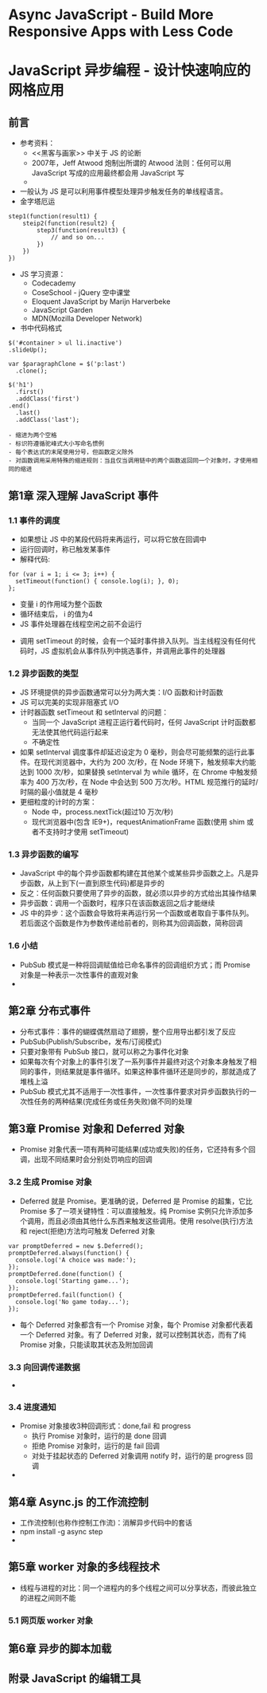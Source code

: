 Async JavaScript - Build More Responsive Apps with Less Code
=====
JavaScript 异步编程 - 设计快速响应的网格应用
=====

## 前言
* 参考资料：
    - <<黑客与画家>> 中关于 JS 的论断
    - 2007年，Jeff Atwood 炮制出所谓的 Atwood 法则：任何可以用 JavaScript 写成的应用最终都会用 JavaScript 写
    - 
* 一般认为 JS 是可以利用事件模型处理异步触发任务的单线程语言。
* 金字塔厄运
```JS
step1(function(result1) {
    steip2(function(result2) {
        step3(function(result3) {
            // and so on...
        })
    })
})
```

* JS 学习资源：
    - Codecademy
    - CoseSchool - jQuery 空中课堂
    - Eloquent JavaScript by Marijn Harverbeke
    - JavaScript Garden
    - MDN(Mozilla Developer Network)
* 书中代码格式
```
$('#container > ul li.inactive')
.slideUp();

var $paragraphClone = $('p:last')
  .clone();

$('h1')
  .first()
  .addClass('first')
.end()
  .last()
  .addClass('last');
```

    - 缩进为两个空格
    - 标识符遵循驼峰式大小写命名惯例
    - 每个表达式的末尾使用分号，但函数定义除外
    - 对函数调用采用特殊的缩进规则：当且仅当调用链中的两个函数返回同一个对象时，才使用相同的缩进


## 第1章 深入理解 JavaScript 事件
### 1.1 事件的调度
* 如果想让 JS 中的某段代码将来再运行，可以将它放在回调中
* 运行回调时，称已触发某事件
* 解释代码:
```
for (var i = 1; i <= 3; i++) {
  setTimeout(function() { console.log(i); }, 0);
};
```

  - 变量 i 的作用域为整个函数
  - 循环结束后， i 的值为4
  - JS 事件处理器在线程空闲之前不会运行
* 调用 setTimeout 的时候，会有一个延时事件排入队列。当主线程没有任何代码时，JS 虚拟机会从事件队列中挑选事件，并调用此事件的处理器

### 1.2 异步函数的类型
* JS 环境提供的异步函数通常可以分为两大类：I/O 函数和计时函数
* JS 可以完美的实现非阻塞式 I/O
* 计时器函数 setTimeout 和 setInterval 的问题：
    - 当同一个 JavaScript 进程正运行着代码时，任何 JavaScript 计时函数都无法使其他代码运行起来
    - 不确定性
* 如果 setInterval 调度事件却延迟设定为 0 毫秒，则会尽可能频繁的运行此事件。在现代浏览器中，大约为 200 次/秒，在 Node 环境下，触发频率大约能达到 1000 次/秒，如果替换 setInterval 为 while 循环，在 Chrome 中触发频率为 400 万次/秒，在 Node 中会达到 500 万次/秒。HTML 规范推行的延时/时隔的最小值就是 4 毫秒
* 更细粒度的计时的方案：
  - Node 中，process.nextTick(超过10 万次/秒)
  - 现代浏览器中(包含 IE9+)，requestAnimationFrame 函数(使用 shim 或者不支持时才使用 setTimeout)
### 1.3 异步函数的编写
* JavaScript 中的每个异步函数都构建在其他某个或某些异步函数之上。凡是异步函数，从上到下(一直到原生代码)都是异步的
* 反之：任何函数只要使用了异步的函数，就必须以异步的方式给出其操作结果
* 异步函数：调用一个函数时，程序只在该函数返回之后才能继续
* JS 中的异步：这个函数会导致将来再运行另一个函数或者取自于事件队列。若后面这个函数是作为参数传递给前者的，则称其为回调函数，简称回调

### 1.6 小结
* PubSub 模式是一种将回调赋值给已命名事件的回调组织方式；而 Promise 对象是一种表示一次性事件的直观对象
* 

## 第2章 分布式事件
* 分布式事件：事件的蝴蝶偶然扇动了翅膀，整个应用导出都引发了反应
* PubSub(Publish/Subscribe，发布/订阅模式)
* 只要对象带有 PubSub 接口，就可以称之为事件化对象
* 如果每次有个对象上的事件引发了一系列事件并最终对这个对象本身触发了相同的事件，则结果就是事件循环。如果这种事件循环还是同步的，那就造成了堆栈上溢
* PubSub 模式尤其不适用于一次性事件，一次性事件要求对异步函数执行的一次性任务的两种结果(完成任务或任务失败)做不同的处理

## 第3章 Promise 对象和 Deferred 对象
* Promise 对象代表一项有两种可能结果(成功或失败)的任务，它还持有多个回调，出现不同结果时会分别处罚响应的回调

### 3.2 生成 Promise 对象
* Deferred 就是 Promise。更准确的说，Deferred 是 Promise 的超集，它比 Promise 多了一项关键特性：可以直接触发。纯 Promise 实例只允许添加多个调用，而且必须由其他什么东西来触发这些调用。使用 resolve(执行)方法和 reject(拒绝)方法均可触发 Deferred 对象
```
var promptDeferred = new $.Deferred();
promptDeferred.always(function() {
  console.log('A choice was made:');
});
promptDeferred.done(function() {
  console.log('Starting game...');
});
promptDeferred.fail(function() {
  console.log('No game today...');
});
```

* 每个 Deferred 对象都含有一个 Promise 对象，每个 Promise 对象都代表着一个 Deferred 对象。有了 Deferred 对象，就可以控制其状态，而有了纯 Promise 对象，只能读取其状态及附加回调

### 3.3 向回调传递数据
* 

### 3.4 进度通知
* Promise 对象接收3种回调形式：done,fail 和 progress
  - 执行 Promise 对象时，运行的是 done 回调
  - 拒绝 Promise 对象时，运行的是 fail 回调
  - 对处于挂起状态的 Deferred 对象调用 notify 时，运行的是 progress 回调
* 

## 第4章 Async.js 的工作流控制
* 工作流控制(也称作控制工作流)：消解异步代码中的套话
* npm install -g async step
* 

## 第5章 worker 对象的多线程技术
* 线程与进程的对比：同一个进程内的多个线程之间可以分享状态，而彼此独立的进程之间则不能

### 5.1 网页版 worker 对象


## 第6章 异步的脚本加载

## 附录 JavaScript 的编辑工具